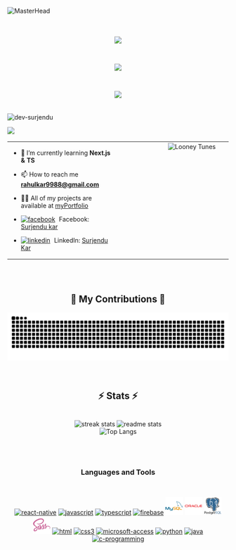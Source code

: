 ![MasterHead](https://mir-s3-cdn-cf.behance.net/project_modules/max_1200/79731568097599.5b50bca477735.jpg)

<h1 align="center">
    <p align="center"><img src= 'https://capsule-render.vercel.app/api?type=rect&color=gradient&height=2.5'/></p>
    <img src="https://readme-typing-svg.herokuapp.com/?font=Righteous&size=35&center=true&vCenter=true&width=600&height=70&duration=4000&color=2AF7B4&lines=Hi+There!+👋;+I'm+Surjendu+kar😊;+A+Passionate+Frontend+Developer👨‍💻;+Let's+Connect!;" />
    <p align="center"><img src= 'https://capsule-render.vercel.app/api?type=rect&color=gradient&height=2.5'/></p>
</h1>


<p align="left"> <img src="https://komarev.com/ghpvc/?username=dev-surjendu&label=Profile%20views&color=0e75b6&style=flat" alt="dev-surjendu" /> </p>
<p align="left">
  <img src="https://img.shields.io/badge/Status-Active-green.svg" />
</p>
<table>
  <tr>
    <td valign="top" width="50%">

- 🌱 I’m currently learning **Next.js & TS**
- 📫 How to reach me **rahulkar9988@gmail.com**
- 👨‍💻 All of my projects are available at [myPortfolio](https://itsmyreact-portfolio.vercel.app/)
- [<img src="https://img.icons8.com/color/48/000000/facebook.png" alt="facebook" width="20" height="20" style="vertical-align: text-bottom; margin-right: 5px;"/>](https://www.facebook.com/rk.kar.313) Facebook: [Surjendu kar](https://www.facebook.com/rk.kar.313)
- [<img src="https://img.icons8.com/color/48/000000/linkedin.png" alt="linkedin" width="20" height="20" style="vertical-align: text-bottom; margin-right: 5px;"/>](https://www.linkedin.com/in/surjendu-kar/) LinkedIn: [Surjendu Kar](https://www.linkedin.com/in/surjendu-kar/)

    </td>
    <td valign="top" width="50%">
      <div align="right">
    <img width="80%"  src="https://media.giphy.com/media/RbDKaczqWovIugyJmW/giphy.gif" alt="Looney Tunes" />&nbsp;&nbsp;&nbsp;&nbsp;&nbsp;&nbsp;
      </div>
    </td>
  </tr>
</table>

 <br/>
 <br/>
<div align="center">
  <h2>🐍 My Contributions 🐍</h2>
 
<img alt="snake eating my contributions" src="https://raw.githubusercontent.com/Surjendu-kar/Surjendu-kar/output/github-contribution-grid-snake-dark.svg" />
<br/><br/>
</div>

<br/>
<h2 align="center">⚡ Stats ⚡</h2>
<br>

<div align=center>
  <img width=390 src="https://github-readme-streak-stats.herokuapp.com/?user=Surjendu-kar&theme=react&border_radius=10" alt="streak stats"/>
  <img width=390 src="https://github-readme-stats.vercel.app/api?username=Surjendu-kar&theme=react&rank_icon=github&border_radius=10" alt="readme stats" />
    <br/>
   <img src="https://github-readme-stats.vercel.app/api/top-langs/?username=Surjendu-kar&theme=tokyonight" alt="Top Langs" />  
</div>
<br clear="left"/>
<br/>
<br/>

<!-- ![Dev-Surjendu's Streak](https://github-readme-streak-stats.herokuapp.com/?user=Dev-Surjendu&theme=vue-dark&hide_border=false)  recent-->


<h3 align="center">Languages and Tools</h3><br/>

<div align=center>

[<img src="https://img.icons8.com/color/48/000000/react-native.png" alt="react-native" width="40" height="40"/>](https://reactnative.dev/)
[<img src="https://img.icons8.com/color/48/000000/javascript.png" alt="javascript" width="40" height="40"/>](https://www.javascript.com/)
[<img src="https://img.icons8.com/color/48/000000/typescript.png" alt="typescript" width="40" height="40"/>](https://www.typescriptlang.org/)
[<img src="https://www.vectorlogo.zone/logos/firebase/firebase-icon.svg" alt="firebase" width="40" height="40"/>](https://firebase.google.com/)
[<img src="https://raw.githubusercontent.com/devicons/devicon/master/icons/mysql/mysql-original-wordmark.svg" alt="mysql" width="40" height="40"/>](https://www.mysql.com/)
[<img src="https://raw.githubusercontent.com/devicons/devicon/master/icons/oracle/oracle-original.svg" alt="oracle" width="40" height="40"/>](https://www.oracle.com/)
[<img src="https://raw.githubusercontent.com/devicons/devicon/master/icons/postgresql/postgresql-original-wordmark.svg" alt="postgresql" width="40" height="40"/>](https://www.postgresql.org)
[<img src="https://raw.githubusercontent.com/devicons/devicon/master/icons/sass/sass-original.svg" alt="sass" width="40" height="40"/>](https://sass-lang.com)
[<img src="https://img.icons8.com/color/48/000000/html.png" alt="html" width="40" height="40"/>](https://icons8.com/icon/20909/html-5)
[<img src="https://img.icons8.com/color/48/000000/css3.png" alt="css3" width="40" height="40"/>](https://www.w3.org/Style/CSS/)
[<img src="https://img.icons8.com/color/48/000000/microsoft-access-2019.png" alt="microsoft-access" width="40" height="40"/>](https://www.microsoft.com/access)
[<img src="https://img.icons8.com/color/48/000000/python.png" alt="python" width="40" height="40"/>](https://www.python.org/)
[<img src="https://img.icons8.com/color/48/000000/java-coffee-cup-logo.png" alt="java" width="40" height="40"/>](https://www.java.com/)
[<img src="https://img.icons8.com/color/48/000000/c-programming.png" alt="c-programming" width="40" height="40"/>](https://www.cprogramming.com/)
</div>
